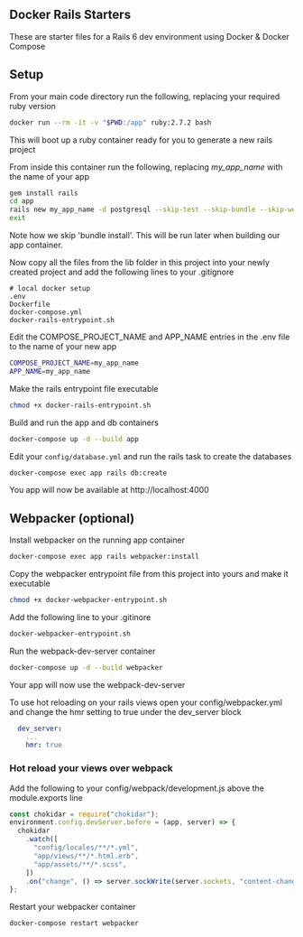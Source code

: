 ## Docker Rails Starters

These are starter files for a Rails 6 dev environment using Docker & Docker Compose

## Setup

From your main code directory run the following, replacing your required ruby version

```sh
docker run --rm -it -v "$PWD:/app" ruby:2.7.2 bash
```

This will boot up a ruby container ready for you to generate a new rails project

From inside this container run the following, replacing _my_app_name_ with the name of your app

```sh
gem install rails
cd app
rails new my_app_name -d postgresql --skip-test --skip-bundle --skip-webpack-install
exit
```

Note how we skip 'bundle install'. This will be run later when building our app container.

Now copy all the files from the lib folder in this project into your newly created project and add the following lines to your .gitignore

```
# local docker setup
.env
Dockerfile
docker-compose.yml
docker-rails-entrypoint.sh
```

Edit the COMPOSE_PROJECT_NAME and APP_NAME entries in the .env file to the name of your new app

```sh
COMPOSE_PROJECT_NAME=my_app_name
APP_NAME=my_app_name
```

Make the rails entrypoint file executable

```sh
chmod +x docker-rails-entrypoint.sh
```

Build and run the app and db containers

```sh
docker-compose up -d --build app
```

Edit your `config/database.yml` and run the rails task to create the databases

```sh
docker-compose exec app rails db:create
```

You app will now be available at http://localhost:4000

## Webpacker (optional)

Install webpacker on the running app container

```sh
docker-compose exec app rails webpacker:install
```

Copy the webpacker entrypoint file from this project into yours and make it executable

```sh
chmod +x docker-webpacker-entrypoint.sh
```

Add the following line to your .gitinore

```sh
docker-webpacker-entrypoint.sh
```

Run the webpack-dev-server container

```sh
docker-compose up -d --build webpacker
```

Your app will now use the webpack-dev-server

To use hot reloading on your rails views open your config/webpacker.yml and change the hmr setting to true under the dev_server block

```yml
  dev_server:
    ...
    hmr: true
```

### Hot reload your views over webpack

Add the following to your config/webpack/development.js above the module.exports line

```js
const chokidar = require("chokidar");
environment.config.devServer.before = (app, server) => {
  chokidar
    .watch([
      "config/locales/**/*.yml",
      "app/views/**/*.html.erb",
      "app/assets/**/*.scss",
    ])
    .on("change", () => server.sockWrite(server.sockets, "content-changed"));
};
```

Restart your webpacker container

```sh
docker-compose restart webpacker
```
